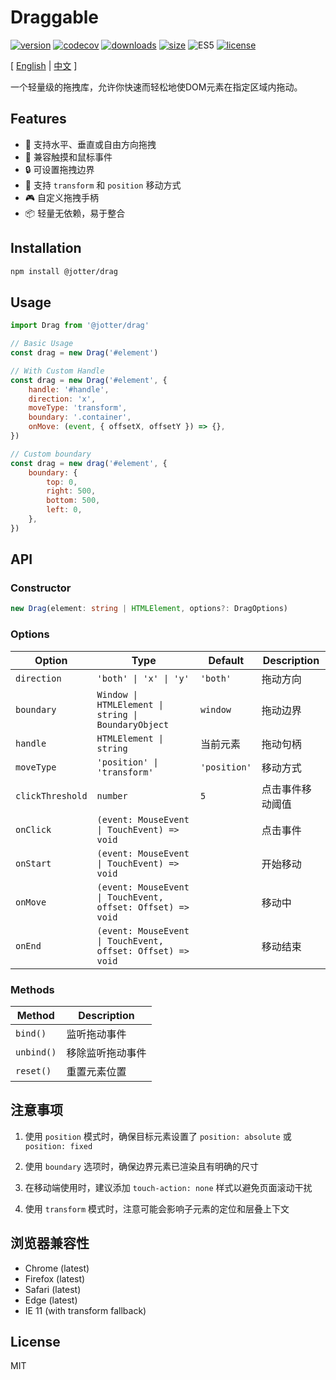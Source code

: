 # Draggable

[![version](https://img.shields.io/npm/v/@jotter/drag?style=flat-square)](https://www.npmjs.com/package/@jotter/drag)
[![codecov](https://codecov.io/gh/Marinerer/jotter/graph/badge.svg?token=G7QXEHCEXW)](https://codecov.io/gh/Marinerer/jotter)
[![downloads](https://img.shields.io/npm/dm/@jotter/drag?style=flat-square)](https://www.npmjs.com/package/@jotter/drag)
[![size](https://img.shields.io/bundlephobia/minzip/@jotter/drag?style=flat-square)](https://bundlephobia.com/package/@jotter/drag)
![ES5](https://img.shields.io/badge/Supports-ES5-brightgreen?style=flat-square)
[![license](https://img.shields.io/npm/l/@jotter/drag?style=flat-square)](https://github.com/Marinerer/jotter/blob/main/libs/Drag)

[ [English](README.md) | [中文](./README.zh_CN.md) ]

一个轻量级的拖拽库，允许你快速而轻松地使DOM元素在指定区域内拖动。

## Features

- 🎯 支持水平、垂直或自由方向拖拽
- 📱 兼容触摸和鼠标事件
- 🔒 可设置拖拽边界
- 🎨 支持 `transform` 和 `position` 移动方式
- 🎮 自定义拖拽手柄
- 📦 轻量无依赖，易于整合

## Installation

```bash
npm install @jotter/drag
```

## Usage

```js
import Drag from '@jotter/drag'

// Basic Usage
const drag = new Drag('#element')

// With Custom Handle
const drag = new Drag('#element', {
	handle: '#handle',
	direction: 'x',
	moveType: 'transform',
	boundary: '.container',
	onMove: (event, { offsetX, offsetY }) => {},
})

// Custom boundary
const drag = new drag('#element', {
	boundary: {
		top: 0,
		right: 500,
		bottom: 500,
		left: 0,
	},
})
```

## API

### Constructor

```typescript
new Drag(element: string | HTMLElement, options?: DragOptions)
```

### Options

| Option           | Type                                                        | Default      | Description      |
| ---------------- | ----------------------------------------------------------- | ------------ | ---------------- |
| `direction`      | `'both' \| 'x' \| 'y'`                                      | `'both'`     | 拖动方向         |
| `boundary`       | `Window \| HTMLElement \| string \| BoundaryObject`         | `window`     | 拖动边界         |
| `handle`         | `HTMLElement \| string`                                     | 当前元素     | 拖动句柄         |
| `moveType`       | `'position' \| 'transform'`                                 | `'position'` | 移动方式         |
| `clickThreshold` | `number`                                                    | `5`          | 点击事件移动阈值 |
| `onClick`        | `(event: MouseEvent \| TouchEvent) => void`                 |              | 点击事件         |
| `onStart`        | `(event: MouseEvent \| TouchEvent) => void`                 |              | 开始移动         |
| `onMove`         | `(event: MouseEvent \| TouchEvent, offset: Offset) => void` |              | 移动中           |
| `onEnd`          | `(event: MouseEvent \| TouchEvent, offset: Offset) => void` |              | 移动结束         |

### Methods

| Method     | Description      |
| ---------- | ---------------- |
| `bind()`   | 监听拖动事件     |
| `unbind()` | 移除监听拖动事件 |
| `reset()`  | 重置元素位置     |

## 注意事项

1. 使用 `position` 模式时，确保目标元素设置了 `position: absolute` 或 `position: fixed`

2. 使用 `boundary` 选项时，确保边界元素已渲染且有明确的尺寸

3. 在移动端使用时，建议添加 `touch-action: none` 样式以避免页面滚动干扰

4. 使用 `transform` 模式时，注意可能会影响子元素的定位和层叠上下文

## 浏览器兼容性

- Chrome (latest)
- Firefox (latest)
- Safari (latest)
- Edge (latest)
- IE 11 (with transform fallback)

## License

MIT
